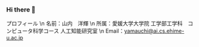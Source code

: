 ### Hi there 👋
プロフィール \n
名前：山内　洋輝 \n
所属：愛媛大学大学院 工学部工学科　コンピュータ科学コース 人工知能研究室 \n
Email：yamauchi@ai.cs.ehime-u.ac.jp
<!--
**hirokiyamauch/hirokiyamauch** is a ✨ _special_ ✨ repository because its `README.md` (this file) appears on your GitHub profile.

Here are some ideas to get you started:

- 🔭 I’m currently working on ...
- 🌱 I’m currently learning ...
- 👯 I’m looking to collaborate on ...
- 🤔 I’m looking for help with ...
- 💬 Ask me about ...
- 📫 How to reach me: ...
- 😄 Pronouns: ...
- ⚡ Fun fact: ...
-->
